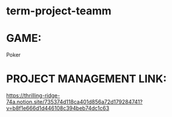 # term-project-teamm

# GAME:
Poker

# PROJECT MANAGEMENT LINK:
https://thrilling-ridge-74a.notion.site/735374d118ca401d856a72d179284741?v=b8f1e666d1d446108c394beb74dc1c63
